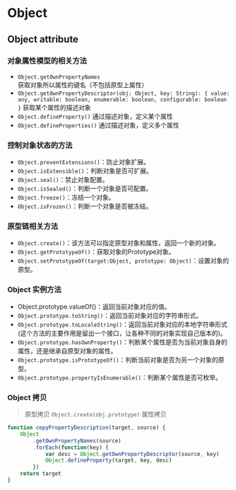 # Object

## Object attribute

### 对象属性模型的相关方法
- `Object.getOwnPropertyNames` 获取对象所以属性的键名（不包括原型上属性）
- `Object.getOwnPropertyDescriptor(obj: Object, key: String): { value: any, writable: boolean, enumerable: boolean, configurable: boolean }` 获取某个属性的描述对象
- `Object.defineProperty()` 通过描述对象，定义某个属性
- `Object.defineProperties()` 通过描述对象，定义多个属性

### 控制对象状态的方法
- `Object.preventExtensions()`：防止对象扩展。
- `Object.isExtensible()`：判断对象是否可扩展。
- `Object.seal()`：禁止对象配置。
- `Object.isSealed()`：判断一个对象是否可配置。
- `Object.freeze()`：冻结一个对象。
- `Object.isFrozen()`：判断一个对象是否被冻结。

### 原型链相关方法
- `Object.create()`：该方法可以指定原型对象和属性，返回一个新的对象。
- `Object.getPrototypeOf()`：获取对象的Prototype对象。
- `Object.setPrototypeOf(target:Object, prototype: Object)`：设置对象的原型。

### Object 实例方法
- Object.prototype.valueOf()：返回当前对象对应的值。
- `Object.prototype.toString()`：返回当前对象对应的字符串形式。
- `Object.prototype.toLocaleString()`：返回当前对象对应的本地字符串形式(这个方法的主要作用是留出一个接口，让各种不同的对象实现自己版本的)。
- `Object.prototype.hasOwnProperty()`：判断某个属性是否为当前对象自身的属性，还是继承自原型对象的属性。
- `Object.prototype.isPrototypeOf()`：判断当前对象是否为另一个对象的原型。
- `Object.prototype.propertyIsEnumerable()`：判断某个属性是否可枚举。

### Object 拷贝
> 原型拷贝 `Object.create(obj.prototype)`
> 属性拷贝 
```ts
function copyPropertyDescription(target, source) {
    Object
        .getOwnPropertyNames(source)
        .forEach(function(key) {
            var desc = Object.getOwnPropertyDescriptor(source, key)
            Object.defineProperty(target, key, desc)
        })
    return target
}
```